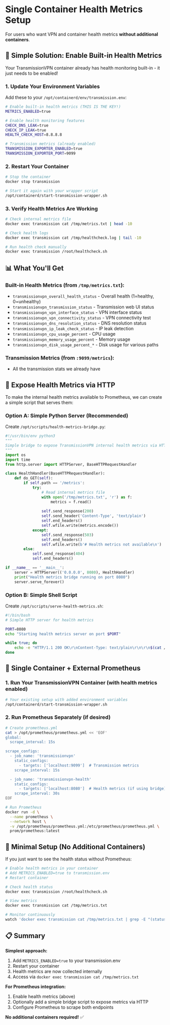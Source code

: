 # Single Container Health Metrics Setup

For users who want VPN and container health metrics **without additional containers**.

## 🎯 **Simple Solution: Enable Built-in Health Metrics**

Your TransmissionVPN container already has health monitoring built-in - it just needs to be enabled!

### 1. **Update Your Environment Variables**

Add these to your `/opt/containerd/env/transmission.env`:

```bash
# Enable built-in health metrics (THIS IS THE KEY!)
METRICS_ENABLED=true

# Enable health monitoring features
CHECK_DNS_LEAK=true
CHECK_IP_LEAK=true
HEALTH_CHECK_HOST=8.8.8.8

# Transmission metrics (already enabled)
TRANSMISSION_EXPORTER_ENABLED=true
TRANSMISSION_EXPORTER_PORT=9099
```

### 2. **Restart Your Container**

```bash
# Stop the container
docker stop transmission

# Start it again with your wrapper script
/opt/containerd/start-transmission-wrapper.sh
```

### 3. **Verify Health Metrics Are Working**

```bash
# Check internal metrics file
docker exec transmission cat /tmp/metrics.txt | head -10

# Check health logs
docker exec transmission cat /tmp/healthcheck.log | tail -10

# Run health check manually
docker exec transmission /root/healthcheck.sh
```

## 📊 **What You'll Get**

### **Built-in Health Metrics** (from `/tmp/metrics.txt`):
- `transmissionvpn_overall_health_status` - Overall health (1=healthy, 0=unhealthy)
- `transmissionvpn_transmission_status` - Transmission web UI status
- `transmissionvpn_vpn_interface_status` - VPN interface status
- `transmissionvpn_vpn_connectivity_status` - VPN connectivity test
- `transmissionvpn_dns_resolution_status` - DNS resolution status
- `transmissionvpn_ip_leak_check_status` - IP leak detection
- `transmissionvpn_cpu_usage_percent` - CPU usage
- `transmissionvpn_memory_usage_percent` - Memory usage
- `transmissionvpn_disk_usage_percent_*` - Disk usage for various paths

### **Transmission Metrics** (from `:9099/metrics`):
- All the transmission stats we already have

## 🔧 **Expose Health Metrics via HTTP**

To make the internal health metrics available to Prometheus, we can create a simple script that serves them:

### Option A: Simple Python Server (Recommended)

Create `/opt/scripts/health-metrics-bridge.py`:

```python
#!/usr/bin/env python3
"""
Simple bridge to expose TransmissionVPN internal health metrics via HTTP
"""
import os
import time
from http.server import HTTPServer, BaseHTTPRequestHandler

class HealthHandler(BaseHTTPRequestHandler):
    def do_GET(self):
        if self.path == '/metrics':
            try:
                # Read internal metrics file
                with open('/tmp/metrics.txt', 'r') as f:
                    metrics = f.read()
                
                self.send_response(200)
                self.send_header('Content-Type', 'text/plain')
                self.end_headers()
                self.wfile.write(metrics.encode())
            except:
                self.send_response(503)
                self.end_headers()
                self.wfile.write(b'# Health metrics not available\n')
        else:
            self.send_response(404)
            self.end_headers()

if __name__ == '__main__':
    server = HTTPServer(('0.0.0.0', 8080), HealthHandler)
    print("Health metrics bridge running on port 8080")
    server.serve_forever()
```

### Option B: Simple Shell Script

Create `/opt/scripts/serve-health-metrics.sh`:

```bash
#!/bin/bash
# Simple HTTP server for health metrics

PORT=8080
echo "Starting health metrics server on port $PORT"

while true; do
    echo -e "HTTP/1.1 200 OK\r\nContent-Type: text/plain\r\n\r\n$(cat /tmp/metrics.txt 2>/dev/null || echo '# No metrics available')" | nc -l -p $PORT -q 1
done
```

## 🚀 **Single Container + External Prometheus**

### 1. **Run Your TransmissionVPN Container** (with health metrics enabled)

```bash
# Your existing setup with added environment variables
/opt/containerd/start-transmission-wrapper.sh
```

### 2. **Run Prometheus Separately** (if desired)

```bash
# Create prometheus.yml
cat > /opt/prometheus/prometheus.yml << 'EOF'
global:
  scrape_interval: 15s

scrape_configs:
  - job_name: 'transmissionvpn'
    static_configs:
      - targets: ['localhost:9099']  # Transmission metrics
    scrape_interval: 15s

  - job_name: 'transmissionvpn-health'
    static_configs:
      - targets: ['localhost:8080']  # Health metrics (if using bridge)
    scrape_interval: 30s
EOF

# Run Prometheus
docker run -d \
  --name prometheus \
  --network host \
  -v /opt/prometheus/prometheus.yml:/etc/prometheus/prometheus.yml \
  prom/prometheus:latest
```

## 🎯 **Minimal Setup (No Additional Containers)**

If you just want to see the health status without Prometheus:

```bash
# Enable health metrics in your container
# Add METRICS_ENABLED=true to transmission.env
# Restart container

# Check health status
docker exec transmission /root/healthcheck.sh

# View metrics
docker exec transmission cat /tmp/metrics.txt

# Monitor continuously
watch 'docker exec transmission cat /tmp/metrics.txt | grep -E "(status|health)"'
```

## 📋 **Summary**

**Simplest approach:**
1. Add `METRICS_ENABLED=true` to your transmission.env
2. Restart your container
3. Health metrics are now collected internally
4. Access via `docker exec transmission cat /tmp/metrics.txt`

**For Prometheus integration:**
1. Enable health metrics (above)
2. Optionally add a simple bridge script to expose metrics via HTTP
3. Configure Prometheus to scrape both endpoints

**No additional containers required!** ✅ 